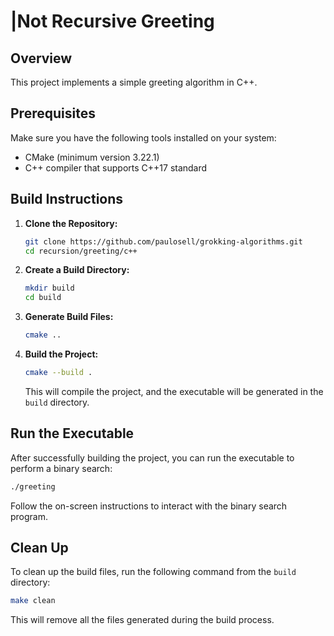 # |Not Recursive Greeting

## Overview

This project implements a simple greeting algorithm in C++. 

## Prerequisites

Make sure you have the following tools installed on your system:

- CMake (minimum version 3.22.1)
- C++ compiler that supports C++17 standard

## Build Instructions

1. **Clone the Repository:**

   ```bash
   git clone https://github.com/paulosell/grokking-algorithms.git
   cd recursion/greeting/c++
   ```

2. **Create a Build Directory:**

   ```bash
   mkdir build
   cd build
   ```

3. **Generate Build Files:**

   ```bash
   cmake ..
   ```

4. **Build the Project:**

   ```bash
   cmake --build .
   ```

   This will compile the project, and the executable will be generated in the `build` directory.

## Run the Executable

After successfully building the project, you can run the executable to perform a binary search:

```bash
./greeting
```

Follow the on-screen instructions to interact with the binary search program.

## Clean Up

To clean up the build files, run the following command from the `build` directory:

```bash
make clean
```

This will remove all the files generated during the build process.

